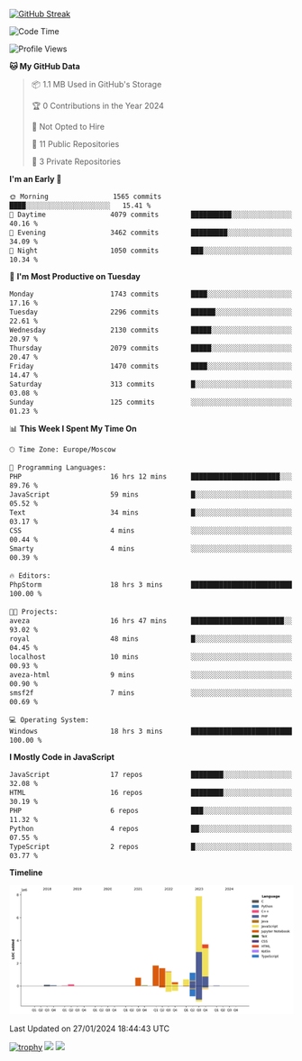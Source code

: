 [![GitHub Streak](https://github-readme-streak-stats.herokuapp.com/?user=yogik10)](https://git.io/streak-stats)
<!--START_SECTION:waka-->
![Code Time](http://img.shields.io/badge/Code%20Time-179%20hrs%2019%20mins-blue)

![Profile Views](http://img.shields.io/badge/Profile%20Views-0-blue)

**🐱 My GitHub Data** 

> 📦 1.1 MB Used in GitHub's Storage 
 > 
> 🏆 0 Contributions in the Year 2024
 > 
> 🚫 Not Opted to Hire
 > 
> 📜 11 Public Repositories 
 > 
> 🔑 3 Private Repositories 
 > 
**I'm an Early 🐤** 

```text
🌞 Morning                1565 commits        ████░░░░░░░░░░░░░░░░░░░░░   15.41 % 
🌆 Daytime                4079 commits        ██████████░░░░░░░░░░░░░░░   40.16 % 
🌃 Evening                3462 commits        █████████░░░░░░░░░░░░░░░░   34.09 % 
🌙 Night                  1050 commits        ███░░░░░░░░░░░░░░░░░░░░░░   10.34 % 
```
📅 **I'm Most Productive on Tuesday** 

```text
Monday                   1743 commits        ████░░░░░░░░░░░░░░░░░░░░░   17.16 % 
Tuesday                  2296 commits        ██████░░░░░░░░░░░░░░░░░░░   22.61 % 
Wednesday                2130 commits        █████░░░░░░░░░░░░░░░░░░░░   20.97 % 
Thursday                 2079 commits        █████░░░░░░░░░░░░░░░░░░░░   20.47 % 
Friday                   1470 commits        ████░░░░░░░░░░░░░░░░░░░░░   14.47 % 
Saturday                 313 commits         █░░░░░░░░░░░░░░░░░░░░░░░░   03.08 % 
Sunday                   125 commits         ░░░░░░░░░░░░░░░░░░░░░░░░░   01.23 % 
```


📊 **This Week I Spent My Time On** 

```text
🕑︎ Time Zone: Europe/Moscow

💬 Programming Languages: 
PHP                      16 hrs 12 mins      ██████████████████████░░░   89.76 % 
JavaScript               59 mins             █░░░░░░░░░░░░░░░░░░░░░░░░   05.52 % 
Text                     34 mins             █░░░░░░░░░░░░░░░░░░░░░░░░   03.17 % 
CSS                      4 mins              ░░░░░░░░░░░░░░░░░░░░░░░░░   00.44 % 
Smarty                   4 mins              ░░░░░░░░░░░░░░░░░░░░░░░░░   00.39 % 

🔥 Editors: 
PhpStorm                 18 hrs 3 mins       █████████████████████████   100.00 % 

🐱‍💻 Projects: 
aveza                    16 hrs 47 mins      ███████████████████████░░   93.02 % 
royal                    48 mins             █░░░░░░░░░░░░░░░░░░░░░░░░   04.45 % 
localhost                10 mins             ░░░░░░░░░░░░░░░░░░░░░░░░░   00.93 % 
aveza-html               9 mins              ░░░░░░░░░░░░░░░░░░░░░░░░░   00.90 % 
smsf2f                   7 mins              ░░░░░░░░░░░░░░░░░░░░░░░░░   00.69 % 

💻 Operating System: 
Windows                  18 hrs 3 mins       █████████████████████████   100.00 % 
```

**I Mostly Code in JavaScript** 

```text
JavaScript               17 repos            ████████░░░░░░░░░░░░░░░░░   32.08 % 
HTML                     16 repos            ████████░░░░░░░░░░░░░░░░░   30.19 % 
PHP                      6 repos             ███░░░░░░░░░░░░░░░░░░░░░░   11.32 % 
Python                   4 repos             ██░░░░░░░░░░░░░░░░░░░░░░░   07.55 % 
TypeScript               2 repos             █░░░░░░░░░░░░░░░░░░░░░░░░   03.77 % 
```



**Timeline**

![Lines of Code chart](https://raw.githubusercontent.com/Yogik10/Yogik10/main/assets/bar_graph.png)


 Last Updated on 27/01/2024 18:44:43 UTC
<!--END_SECTION:waka-->
[![trophy](https://github-profile-trophy.vercel.app/?username=yogik10)](https://github.com/ryo-ma/github-profile-trophy)
![](https://github-profile-summary-cards.vercel.app/api/cards/profile-details?username=yogik10&theme=solarized_dark)
![](https://github-profile-summary-cards.vercel.app/api/cards/most-commit-language?username=yogik10&theme=solarized_dark)


